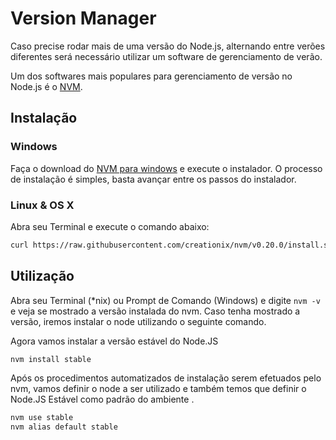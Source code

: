 # Version Manager

Caso precise rodar mais de uma versão do Node.js, alternando entre verões diferentes será necessário utilizar um software de gerenciamento de verão.

Um dos softwares mais populares para gerenciamento de versão no Node.js é o [NVM](https://github.com/creationix/nvm).

## Instalação

### Windows

Faça o download do [NVM para windows](https://github.com/coreybutler/nvm-windows) e execute o instalador. O processo de instalação é simples, basta avançar entre os passos do instalador.

### Linux & OS X

Abra seu Terminal e execute o comando abaixo:

```bash
curl https://raw.githubusercontent.com/creationix/nvm/v0.20.0/install.sh | bash
```

## Utilização

Abra seu Terminal (*nix) ou Prompt de Comando (Windows) e digite `nvm -v` e veja se mostrado a versão instalada do nvm. Caso tenha mostrado a versão, iremos instalar o node utilizando o seguinte comando. 

Agora vamos instalar a versão estável do Node.JS

```bash
nvm install stable
```

Após os procedimentos automatizados de instalação serem efetuados pelo nvm, vamos definir o node a ser utilizado e também temos que definir o Node.JS Estável como padrão do ambiente .

```bash
nvm use stable
nvm alias default stable
```
